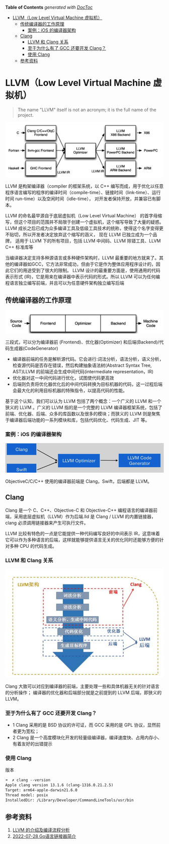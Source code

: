 <!-- START doctoc generated TOC please keep comment here to allow auto update -->
<!-- DON'T EDIT THIS SECTION, INSTEAD RE-RUN doctoc TO UPDATE -->
**Table of Contents**  *generated with [DocToc](https://github.com/thlorenz/doctoc)*

- [LLVM（Low Level Virtual Machine 虚拟机）](#llvmlow-level-virtual-machine-%E8%99%9A%E6%8B%9F%E6%9C%BA)
  - [传统编译器的工作原理](#%E4%BC%A0%E7%BB%9F%E7%BC%96%E8%AF%91%E5%99%A8%E7%9A%84%E5%B7%A5%E4%BD%9C%E5%8E%9F%E7%90%86)
    - [案例：iOS 的编译器架构](#%E6%A1%88%E4%BE%8Bios-%E7%9A%84%E7%BC%96%E8%AF%91%E5%99%A8%E6%9E%B6%E6%9E%84)
  - [Clang](#clang)
    - [LLVM 和 Clang 关系](#llvm-%E5%92%8C-clang-%E5%85%B3%E7%B3%BB)
    - [至于为什么有了 GCC 还要开发 Clang？](#%E8%87%B3%E4%BA%8E%E4%B8%BA%E4%BB%80%E4%B9%88%E6%9C%89%E4%BA%86-gcc-%E8%BF%98%E8%A6%81%E5%BC%80%E5%8F%91-clang)
    - [使用 Clang](#%E4%BD%BF%E7%94%A8-clang)
  - [参考资料](#%E5%8F%82%E8%80%83%E8%B5%84%E6%96%99)

<!-- END doctoc generated TOC please keep comment here to allow auto update -->

# LLVM（Low Level Virtual Machine 虚拟机）

> The name "LLVM" itself is not an acronym; it is the full name of the project.

![](.Clang_images/llvm_structure.png)

LLVM 是构架编译器（compiler 的框架系统，以 C++ 编写而成，用于优化以任意程序语言编写的程序的编译时间（compile-time）、链接时间（link-time）、运行时间
run-time）以及空闲时间（idle-time）， 对开发者保持开放，并兼容已有脚本。

LLVM 的命名最早源自于底层虚拟机（Low Level Virtual Machine） 的首字母缩写，但这个项目的范围并不局限于创建一个虚拟机，这个缩写导致了大量的疑惑。
LLVM 成长之后已成为众多编译工具及低级工具技术的统称，使得这个名字变得更不贴切，所以开发者决定放弃这个缩写的涵义，
现在 LLVM 已独立成为一个品牌， 适用于 LLVM 下的所有项目，包括 LLVM 中间码、LLVM 除错工具、LLVM C++ 标准库等

当编译器决定支持多种源语言或多种硬件架构时，LLVM 最重要的地方就来了。其他的编译器如GCC，它方法非常成功，但由于它是作为整体应用程序设计的，因此它们的用途受到了很大的限制。
LLVM 设计的最重要方面是，使用通用的代码表示形式 (IR)，它是用来在编译器中表示代码的形式。所以 LLVM
可以为任何编程语言独立编写前端，并且可以为任意硬件架构独立编写后端

## 传统编译器的工作原理

![](.Clang_images/traditional_compiler.png)

三段式，可以分为编译器前 (Frontend)、优化器(Optimizer) 和后端(Backend)/代码生成器(CodeGenerator)

- 编译器前端的任务是解析源代码。它会进行:词法分析，语法分析，语义分析，检查源代码是否存在错误，然后构建抽象语法树(Abstract
  Syntax Tree, AST)LLVM 的前端还会生成中间代码(intermediate representation，IR)
- 优化器对这一中间代码进行优化，试图使代码更高效
- 后端则负责将优化器优化后的中间代码转换为目标机器的代码，这一过程后端会最大化的利用目标机器的特殊指令，以提高代码的性能。

基于这个认知，我们可以认为 LLVM 包括了两个概念：一个广义的 LLVM 和一个狭义的 LLVM 。广义的 LLVM 指的是一个完整的 LLVM
编译器框架系统，包括了前端、优化器、后端、众多的库函数以及很多的模块；而狭义的 LLVM 则是聚焦于编译器后端功能的一系列模块和库，包括代码优化、代码生成、JIT
等。

### 案例：iOS 的编译器架构

![](.Clang_images/ios_structure.png)

ObjectiveC/C/C++ 使用的编译器前端是 Clang，Swift，后端都是 LLVM。

## Clang

Clang 是一个 C、C++、Objective-C 和 Objective-C++ 编程语言的编译器前端，采用底层虚拟机（LLVM）作为后端.lld 是 Clang / LLVM
的内置链接器，clang 必须调用链接器来产生可执行文件。

LLVM 比较有特色的一点是它能提供一种代码编写良好的中间表示 IR，这意味着它可以作为多种语言的后端，这样就能够提供语言无关的优化同时还能够方便的针对多种
CPU 的代码生成。

### LLVM 和 Clang 关系

![](.assets/img/.Clang_images/LLVM_structure.png)

Clang 大致可以对应到编译器的前端，主要处理一些和具体机器无关的针对语言的分析操作；
编译器的优化器和后端部分就是之前提到的 LLVM 后端，即狭义的 LLVM。

### 至于为什么有了 GCC 还要开发 Clang？

- 1 Clang 采用的是 BSD 协议的许可证，而 GCC 采用的是 GPL 协议，显然前者更为宽松；
- 2 Clang 是一个高度模块化开发的轻量级编译器，编译速度快、占用内存小、有着友好的出错提示

### 使用 Clang

版本

```shell
➜  ✗ clang --version
Apple clang version 13.1.6 (clang-1316.0.21.2.5)
Target: arm64-apple-darwin21.6.0
Thread model: posix
InstalledDir: /Library/Developer/CommandLineTools/usr/bin
```

## 参考资料

1. [LLVM 的介绍及编译流程分析](https://juejin.cn/post/7003244900401545247)
2. [2022-07-28 Go语言链接器简介](https://talkgo.org/t/topic/4043)